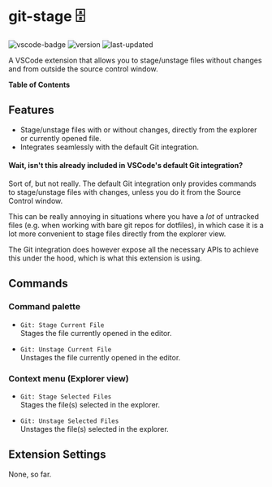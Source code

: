 # git-stage 🗄️

![vscode-badge](https://img.shields.io/badge/extension-vscode-blue)
![version](https://img.shields.io/visual-studio-marketplace/v/duniul.git-stage)
![last-updated](https://img.shields.io/visual-studio-marketplace/last-updated/duniul.git-stage)

A VSCode extension that allows you to stage/unstage files without changes and from outside the
source control window.

**Table of Contents**

## Features

- Stage/unstage files with or without changes, directly from the explorer or currently opened file.
- Integrates seamlessly with the default Git integration.

#### Wait, isn't this already included in VSCode's default Git integration?

Sort of, but not really. The default Git integration only provides commands to stage/unstage files
with changes, unless you do it from the Source Control window.

This can be really annoying in situations where you have a _lot_ of untracked files (e.g. when
working with bare git repos for dotfiles), in which case it is a lot more convenient to stage files
directly from the explorer view.

The Git integration does however expose all the necessary APIs to achieve this under the hood, which
is what this extension is using.

## Commands

### Command palette

- `Git: Stage Current File`  
  Stages the file currently opened in the editor.

- `Git: Unstage Current File`  
  Unstages the file currently opened in the editor.

### Context menu (Explorer view)

- `Git: Stage Selected Files`  
  Stages the file(s) selected in the explorer.

- `Git: Unstage Selected Files`  
  Unstages the file(s) selected in the explorer.

## Extension Settings

None, so far.
